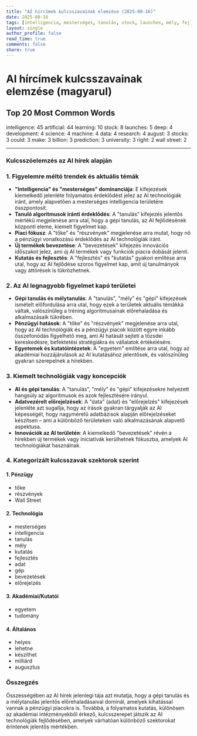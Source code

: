 ```yaml
---
title: "AI hírcímek kulcsszavainak elemzése (2025-08-16)"
date: 2025-08-16
tags: [intelligencia, mesterséges, tanulás, stock, launches, mély, fejlesztés, tudomány, gép, adat, kutatás, augusztus, stocks, could, make, milliárd, előrejelzés, egyetem, right, wall street]
layout: single
author_profile: false
read_time: true
comments: false
share: true
---
```


# AI hírcímek kulcsszavainak elemzése (magyarul)

## Top 20 Most Common Words

intelligence: 45
artificial: 44
learning: 10
stock: 8
launches: 5
deep: 4
development: 4
science: 4
machine: 4
data: 4
research: 4
august: 3
stocks: 3
could: 3
make: 3
billion: 3
prediction: 3
university: 3
right: 2
wall street: 2

---

### Kulcsszóelemzés az AI hírek alapján

### 1. Figyelemre méltó trendek és aktuális témák
- **"Intelligencia" és "mesterséges" dominanciája**: E kifejezések kiemelkedő jelenléte folyamatos érdeklődést jelez az AI technológiák iránt, amely alapvetően a mesterséges intelligencia területére összpontosít.
- **Tanuló algoritmusok iránti érdeklődés**: A "tanulás" kifejezés jelentős mértékű megjelenése arra utal, hogy a gépi tanulás, az AI fejlődésének központi eleme, kiemelt figyelmet kap.
- **Piaci fókusz**: A "tőke" és "részvények" megjelenése arra mutat, hogy nő a pénzügyi vonatkozású érdeklődés az AI technológiák iránt.
- **Új termékek bevezetése**: A "bevezetések" kifejezés innovációs időszakot jelez, ami új AI termékek vagy funkciók piacra dobását jelenti.
- **Kutatás és fejlesztés**: A "fejlesztés" és "kutatás" gyakori említése arra utal, hogy az AI fejlődése szoros figyelmet kap, amit új tanulmányok vagy áttörések is tükrözhetnek.

### 2. Az AI legnagyobb figyelmet kapó területei
- **Gépi tanulás és mélytanulás**: A "tanulás", "mély" és "gépi" kifejezések ismételt előfordulása arra utal, hogy ezek a területek aktuális témákká váltak, valószínűleg a tréning algoritmusainak előrehaladása és alkalmazásaik tükrében.
- **Pénzügyi hatások**: A "tőke" és "részvények" megjelenése arra utal, hogy az AI technológiák és a pénzügyi piacok között egyre inkább összefonódás figyelhető meg, ami AI hatását sejteti a tőzsdei kereskedésre, befektetési stratégiákra és vállalatok értékelésére.
- **Egyetemek és kutatóintézetek**: A "egyetem" említése arra utal, hogy az akadémiai hozzájárulások az AI kutatásához jelentősek, és valószínűleg gyakran szerepelnek a hírekben.

### 3. Kiemelt technológiák vagy koncepciók
- **AI és gépi tanulás**: A "tanulás", "mély" és "gépi" kifejezésekre helyezett hangsúly az algoritmusok és azok fejlesztésére irányul.
- **Adatvezérelt előrejelzések**: A "data" (adat) és "előrejelzés" kifejezések jelenléte azt sugallja, hogy az írások gyakran tárgyalják az AI képességét, hogy nagyméretű adatbázisok alapján előrejelzéseket készítsen – ami a különböző területeken való alkalmazásának alapvető aspektusa.
- **Innovációk az AI területén**: A kiemelkedő "bevezetések" révén a hírekben új termékek vagy iniciatívák kerülhetnek fókuszba, amelyek AI technológiákat használnak.

### 4. Kategorizált kulcsszavak szektorok szerint

#### 1. **Pénzügy**
- tőke
- részvények
- Wall Street

#### 2. **Technológia**
- mesterséges
- intelligencia
- tanulás
- mély
- kutatás
- fejlesztés
- adat
- gép
- bevezetések
- előrejelzés

#### 3. **Akadémiai/Kutatói**
- egyetem
- tudomány

#### 4. **Általános**
- helyes
- lehetne
- készíthet
- milliárd
- augusztus

### Összegzés
Összességében az AI hírek jelenlegi tája azt mutatja, hogy a gépi tanulás és a mélytanulás jelentős előrehaladásaival dominál, amelyek kihatással vannak a pénzügyi piacokra is. Továbbá, a folyamatos kutatás, különösen az akadémiai intézményekből érkező, kulcsszerepet játszik az AI technológiák fejlődésében, amelyek várhatóan különböző szektorokat érintenek jelentős mértékben.